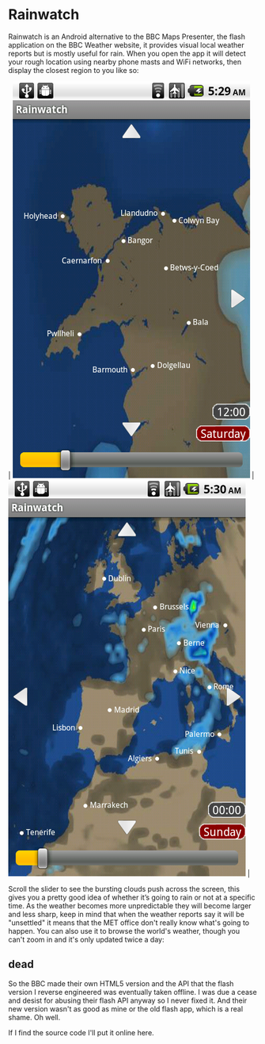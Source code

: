 # Rainwatch

Rainwatch is an Android alternative to the BBC Maps Presenter, the flash
application on the BBC Weather website, it provides visual local weather
reports but is mostly useful for rain. When you open the app it will detect
your rough location using nearby phone masts and WiFi networks, then display
the closest region to you like so:

| ![screenshot](rainwatch.png) | ![europe](rainwatch2.png) |

Scroll the slider to see the bursting clouds push across the screen, this
gives you a pretty good idea of whether it’s going to rain or not at a
specific time. As the weather becomes more unpredictable they will become
larger and less sharp, keep in mind that when the weather reports say it will
be "unsettled" it means that the MET office don't really know what's going to
happen. You can also use it to browse the world's weather, though you can't
zoom in and it's only updated twice a day:


## dead

So the BBC made their own HTML5 version and the API that the flash version
I reverse engineered was eventually taken offline. I was due a cease and
desist for abusing their flash API anyway so I never fixed it. And their
new version wasn't as good as mine or the old flash app, which is a real
shame. Oh well.

If I find the source code I'll put it online here.
